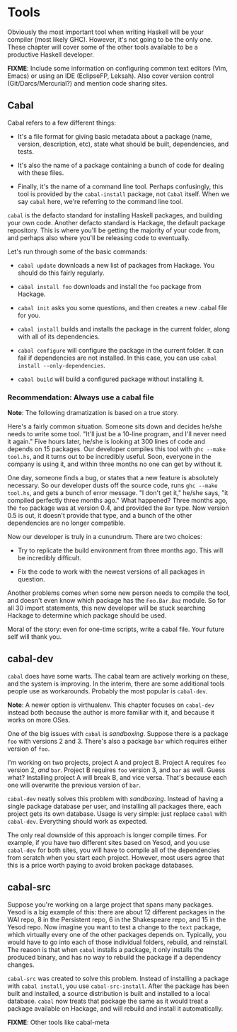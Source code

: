 # Tools

Obviously the most important tool when writing Haskell will be your compiler
(most likely GHC). However, it's not going to be the only one. These chapter
will cover some of the other tools available to be a productive Haskell
developer.

__FIXME__: Include some information on configuring common text editors (Vim,
Emacs) or using an IDE (EclipseFP, Leksah). Also cover version control
(Git/Darcs/Mercurial?) and mention code sharing sites.

## Cabal

Cabal refers to a few different things:

* It's a file format for giving basic metadata about a package (name, version,
  description, etc), state what should be built, dependencies, and tests.

* It's also the name of a package containing a bunch of code for dealing with
  these files.

* Finally, it's the name of a command line tool. Perhaps confusingly, this tool
  is provided by the `cabal-install` package, not `Cabal` itself. When we say
  `cabal` here, we're referring to the command line tool.

`cabal` is the defacto standard for installing Haskell packages, and building
your own code. Another defacto standard is Hackage, the default package
repository. This is where you'll be getting the majority of your code from, and
perhaps also where you'll be releasing code to eventually.

Let's run through some of the basic commands:

* `cabal update` downloads a new list of packages from Hackage. You should do
  this fairly regularly.

* `cabal install foo` downloads and install the `foo` package from Hackage.

* `cabal init` asks you some questions, and then creates a new .cabal file for
  you.

* `cabal install` builds and installs the package in the current folder, along
  with all of its dependencies.

* `cabal configure` will configure the package in the current folder. It can
  fail if dependencies are not installed. In this case, you can use
  `cabal install --only-dependencies`.

* `cabal build` will build a configured package without installing it.

### Recommendation: Always use a cabal file

__Note__: The following dramatization is based on a true story.

Here's a fairly common situation. Someone sits down and decides he/she needs to
write some tool. "It'll just be a 10-line program, and I'll never need it
again." Five hours later, he/she is looking at 300 lines of code and depends on
15 packages. Our developer compiles this tool with `ghc --make tool.hs`, and it
turns out to be incredibly useful. Soon, everyone in the company is using it,
and within three months no one can get by without it.

One day, someone finds a bug, or states that a new feature is absolutely
necessary. So our developer dusts off the source code, runs `ghc --make
tool.hs`, and gets a bunch of error message. "I don't get it," he/she says, "it
compiled perfectly three months ago." What happened? Three months ago, the
`foo` package was at version 0.4, and provided the `Bar` type. Now version 0.5
is out, it doesn't provide that type, and a bunch of the other dependencies are
no longer compatible.

Now our developer is truly in a cunundrum. There are two choices:

* Try to replicate the build environment from three months ago. This will be
  incredibly difficult.

* Fix the code to work with the newest versions of all packages in question.

Another problems comes when some new person needs to compile the tool, and
doesn't even know which package has the `Foo.Bar.Baz` module. So for all 30
import statements, this new developer will be stuck searching Hackage to
determine which package should be used.

Moral of the story: even for one-time scripts, write a cabal file. Your future
self will thank you.

## cabal-dev

`cabal` does have some warts. The cabal team are actively working on these, and
the system is improving. In the interim, there are some additional tools people
use as workarounds. Probably the most popular is `cabal-dev`.

__Note__: A newer option is virthualenv. This chapter focuses on `cabal-dev`
instead both because the author is more familiar with it, and because it works
on more OSes.

One of the big issues with `cabal` is *sandboxing*. Suppose there is a package
`foo` with versions 2 and 3. There's also a package `bar` which requires either
version of `foo`.

I'm working on two projects, project A and project B. Project A requires `foo`
version 2, *and* `bar`. Project B requires `foo` version 3, and `bar` as well.
Guess what? Installing project A will break B, and vice versa. That's because
each one will overwrite the previous version of `bar`.

`cabal-dev` neatly solves this problem with *sandboxing*. Instead of having a
single package database per user, and installing all packages there, each
project gets its own database. Usage is very simple: just replace `cabal` with
`cabal-dev`. Everything should work as expected.

The only real downside of this approach is longer compile times. For example,
if you have two different sites based on Yesod, and you use `cabal-dev` for
both sites, you will have to compile all of the dependencies from scratch when
you start each project. However, most users agree that this is a price worth
paying to avoid broken package databases.

## cabal-src

Suppose you're working on a large project that spans many packages. Yesod is a
big example of this: there are about 12 different packages in the WAI repo, 8
in the Persistent repo, 6 in the Shakespeare repo, and 15 in the Yesod repo.
Now imagine you want to test a change to the `text` package, which virtually
every one of the other packages depends on. Typically, you would have to go
into each of those individual folders, rebuild, and reinstall. The reason is
that when `cabal` installs a package, it only installs the produced binary, and
has no way to rebuild the package if a dependency changes.

`cabal-src` was created to solve this problem. Instead of installing a package
with `cabal install`, you use `cabal-src-install`. After the package has been
built and installed, a source distribution is built and installed to a local
database. `cabal` now treats that package the same as it would treat a package
available on Hackage, and will rebuild and install it automatically.

__FIXME__: Other tools like cabal-meta
